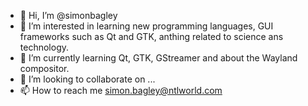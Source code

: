 - 👋 Hi, I’m @simonbagley
- 👀 I’m interested in learning new programming languages, GUI frameworks such as Qt and GTK, anthing related to science ans technology.
- 🌱 I’m currently learning Qt, GTK, GStreamer and about the Wayland compositor.
- 💞️ I’m looking to collaborate on ...
- 📫 How to reach me simon.bagley@ntlworld.com

<!---
simonbagley/simonbagley is a ✨ special ✨ repository because its `README.md` (this file) appears on your GitHub profile.
You can click the Preview link to take a look at your changes.
--->
